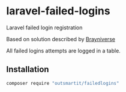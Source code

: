 # laravel-failed-logins
Laravel failed login registration

Based on solution described by [Brayniverse](https://brayniverse.com/monitoring-failed-login-attempts-with-laravel.html)

All failed logins attempts are logged in a table.

## Installation

```bash
composer require "outsmartit/failedlogins"
```